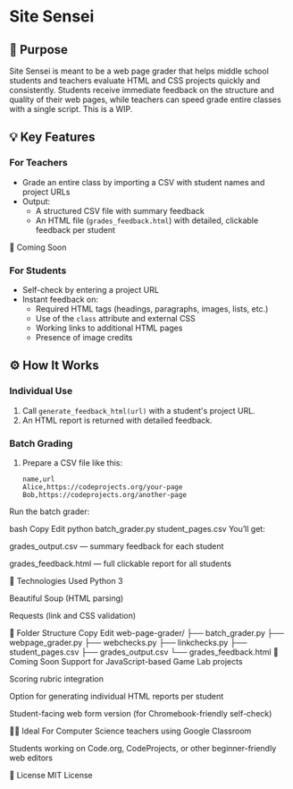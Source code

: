 # Site Sensei

## 🎯 Purpose
Site Sensei is meant to be a web page grader that helps middle school students and teachers evaluate HTML and CSS projects quickly and consistently. Students receive immediate feedback on the structure and quality of their web pages, while teachers can speed grade entire classes with a single script. This is a WIP.

## 💡 Key Features

### For Teachers
- Grade an entire class by importing a CSV with student names and project URLs
- Output:
  - A structured CSV file with summary feedback
  - An HTML file (`grades_feedback.html`) with detailed, clickable feedback per student

🚧 Coming Soon
### For Students
- Self-check by entering a project URL
- Instant feedback on:
  - Required HTML tags (headings, paragraphs, images, lists, etc.)
  - Use of the `class` attribute and external CSS
  - Working links to additional HTML pages
  - Presence of image credits

## ⚙️ How It Works

### Individual Use
1. Call `generate_feedback_html(url)` with a student's project URL.
2. An HTML report is returned with detailed feedback.

### Batch Grading
1. Prepare a CSV file like this:

   ```csv
   name,url
   Alice,https://codeprojects.org/your-page
   Bob,https://codeprojects.org/another-page

Run the batch grader:

bash
Copy
Edit
python batch_grader.py student_pages.csv
You’ll get:

grades_output.csv — summary feedback for each student

grades_feedback.html — full clickable report for all students

🧪 Technologies Used
Python 3

Beautiful Soup (HTML parsing)

Requests (link and CSS validation)

📁 Folder Structure
Copy
Edit
web-page-grader/
├── batch_grader.py
├── webpage_grader.py
├── webchecks.py
├── linkchecks.py
├── student_pages.csv
├── grades_output.csv
└── grades_feedback.html
🚧 Coming Soon
Support for JavaScript-based Game Lab projects

Scoring rubric integration

Option for generating individual HTML reports per student

Student-facing web form version (for Chromebook-friendly self-check)

👩‍🏫 Ideal For
Computer Science teachers using Google Classroom

Students working on Code.org, CodeProjects, or other beginner-friendly web editors

📝 License
MIT License